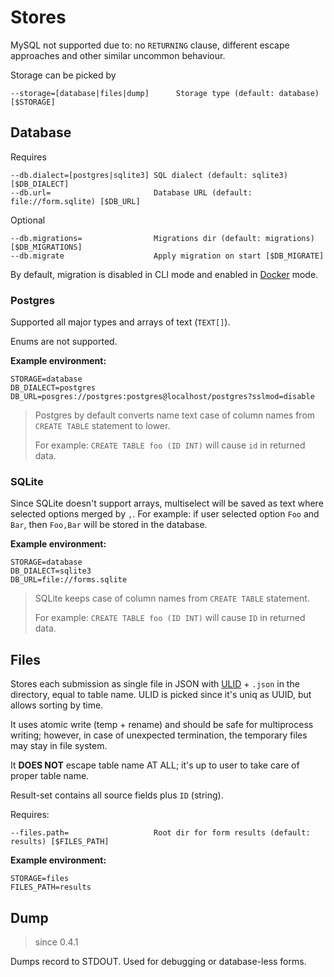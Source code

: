 # Stores

MySQL not supported due to: no `RETURNING` clause, different escape approaches and other similar uncommon behaviour.

Storage can be picked by

    --storage=[database|files|dump]      Storage type (default: database) [$STORAGE]

## Database

Requires

    --db.dialect=[postgres|sqlite3] SQL dialect (default: sqlite3) [$DB_DIALECT]
    --db.url=                       Database URL (default: file://form.sqlite) [$DB_URL]

Optional

    --db.migrations=                Migrations dir (default: migrations) [$DB_MIGRATIONS]
    --db.migrate                    Apply migration on start [$DB_MIGRATE]

By default, migration is disabled in CLI mode and enabled in [Docker](docker.md) mode.

### Postgres

Supported all major types and arrays of text (`TEXT[]`).

Enums are not supported.

**Example environment:**

```
STORAGE=database
DB_DIALECT=postgres
DB_URL=posgres://postgres:postgres@localhost/postgres?sslmod=disable
```

> Postgres by default converts name text case of column names from `CREATE TABLE` statement to lower.
>
> For example: `CREATE TABLE foo (ID INT)` will cause `id` in returned data.

### SQLite

Since SQLite doesn't support arrays, multiselect will be saved as text where selected options merged by `,`. For
example: if user selected option `Foo` and `Bar`, then `Foo,Bar` will be stored in the database.

**Example environment:**

```
STORAGE=database
DB_DIALECT=sqlite3
DB_URL=file://forms.sqlite
```

> SQLite keeps case of column names from `CREATE TABLE` statement.
>
> For example: `CREATE TABLE foo (ID INT)` will cause `ID` in returned data.

## Files

Stores each submission as single file in JSON with [ULID](https://github.com/ulid/spec) + `.json` in the directory,
equal to table name. ULID is picked since it's uniq as UUID, but allows sorting by time.

It uses atomic write (temp + rename) and should be safe for multiprocess writing; however, in case of unexpected
termination, the temporary files may stay in file system.

It **DOES NOT** escape table name AT ALL; it's up to user to take care of proper table name.

Result-set contains all source fields plus `ID` (string).

Requires:

    --files.path=                   Root dir for form results (default: results) [$FILES_PATH]

**Example environment:**

```
STORAGE=files
FILES_PATH=results
```

## Dump

> since 0.4.1

Dumps record to STDOUT. Used for debugging or database-less forms.